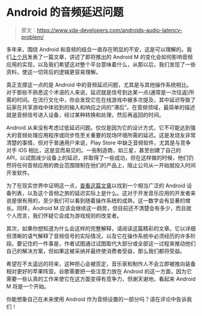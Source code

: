 # Android 的音频延迟问题

> 原文：<https://www.xda-developers.com/androids-audio-latency-problem/>

多年来，围绕 Android 和音频的结合一直存在明显的不安，这是可以理解的。我们[上个月](http://www.xda-developers.com/audio-focused-apis-mark-promising-direction-for-android/)发表了一篇文章，讲述了即将推出的 Android M 的变化会如何影响音频应用的实现，以及我们希望这对整个平台意味着什么，从那以后，我们发现了一些资料，使这一切背后的逻辑更容易理解。

真正支撑这一点的是 Android 中的音频延迟问题，尤其是与其他操作系统相比。对于那些不熟悉这个术语的人来说，延迟就是信号到达某一点(通常是一次往返)所需的时间。在流行文化中，你会发现它在在线游戏中被多次提及，其中延迟导致了玩家在共享游戏中体验到的输入和响应之间的“滞后”。在音频领域，最简单的描述就是音频信号进入设备，经过某种转换和处理，然后再返回的时间。

Android 从来没有考虑过低延迟问题。仅仅是因为它的设计方式，它不可能达到强大的音频处理应用程序或同步性至关重要的现场环境所需的延迟。这是发烧友非常清楚的事情，但对于普通用户来说，Play Store 中缺乏音频软件，尤其是与竞争对手 iOS 相比，这是显而易见的。一些制造商，如三星，甚至创建了自己的 API，以试图减少设备上的延迟，并取得了一些成功，但在这样做的时候，他们仍然将任何音频应用的商业范围限制在他们的产品上，阻止公司从一开始就投入时间开发软件。

为了在现实世界中证明这一点，[查看这篇文章](https://nervous.io/android/audio/2015/07/10/android-audio-latency/)以找到一个相当广泛的 Android 设备列表，以及这个音频之旅的延迟实际上是什么。这对于开发音乐应用的开发者来说是很有用的，至少我们可以看到随着操作系统的成熟，这一数字会有显著的增长。同样，Android M 应该会继续这一趋势，但目前还不清楚会有多少，而且就个人而言，我们怀疑它会成为游戏规则的改变者。

其次，如果你想知道为什么会这样的完整解释，请阅读这篇精彩的文章。它以详细但清晰的语气解释了音频信号的实际情况，以及它在操作系统中必须经历的许多阶段。要记住的一件事是，作者试图通过试图取代大部分或全部这一过程来推动他们自己的解决方案，但如果这被采纳并最终使消费者受益，那么我们都将受益。

希望在不太遥远的将来，这种担心会被否定，音乐家和制作人不会立即被推向装备相对更好的苹果阵营。谷歌需要把一些注意力放在 Android 的这一方面，因为它需要一些认真的工作来使它在这方面变得有竞争力，但谢天谢地，看起来 Android M 将是一个开始。

你能想象自己在未来使用 Android 作为音频设置的一部分吗？请在评论中告诉我们！
